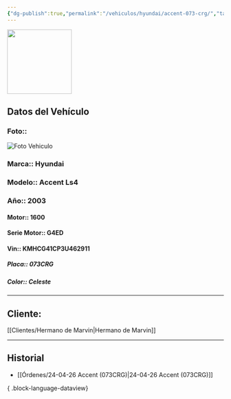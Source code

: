 ```yaml
---
{"dg-publish":true,"permalink":"/vehiculos/hyundai/accent-073-crg/","tags":["Hyundai"]}
---
```


<img src="https://lh3.googleusercontent.com/d/137fl3TIZ0-PU8b-Pt0bsjclwHub_u78G" width="150">

## Datos del Vehículo 
### Foto:: 
<img src="https://lh3.googleusercontent.com/d/1U4_7WRJ_R5oYGmhGHNLM80aX7zgyxXQJ" Alt="Foto Vehiculo">

### Marca:: Hyundai
### Modelo:: Accent Ls4
### Año:: 2003
#### Motor:: 1600
#### Serie Motor:: G4ED
#### Vin:: KMHCG41CP3U462911
##### Placa:: 073CRG
##### Color:: Celeste
---

## Cliente:

[[Clientes/Hermano de Marvin\|Hermano de Marvin]]

---

## Historial

- [[Órdenes/24-04-26 Accent (073CRG)\|24-04-26 Accent (073CRG)]]

{ .block-language-dataview} 